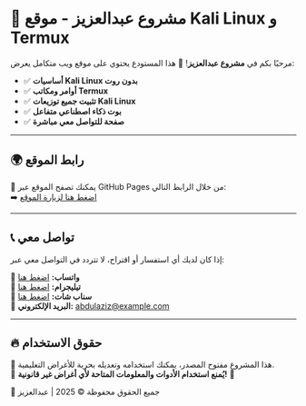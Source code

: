 # 🚀 مشروع عبدالعزيز - موقع Kali Linux و Termux

مرحبًا بكم في **مشروع عبدالعزيز**! 🎉 هذا المستودع يحتوي على موقع ويب متكامل يعرض:
- ✅ **أساسيات Kali Linux بدون روت**
- ✅ **أوامر ومكاتب Termux**
- ✅ **تثبيت جميع توزيعات Kali Linux**
- ✅ **بوت ذكاء اصطناعي متفاعل**
- ✅ **صفحة للتواصل معي مباشرة**

---

## 🌍 **رابط الموقع**
🔗 يمكنك تصفح الموقع عبر GitHub Pages من خلال الرابط التالي:  
➡️ [اضغط هنا لزيارة الموقع](https://abudalziz0.github.io/ABD-AZIZ/)  

---

## 📞 **تواصل معي**
إذا كان لديك أي استفسار أو اقتراح، لا تتردد في التواصل معي عبر:

🔹 **واتساب:** [اضغط هنا](https://wa.me/96894165819)  
🔹 **تيليجرام:** [اضغط هنا](https://t.me/Dr6H9)  
🔹 **سناب شات:** [اضغط هنا](https://snapchat.com/add/bx90_9)  
🔹 **البريد الإلكتروني:** [abdulaziz@example.com](mailto:abdulaziz@example.com)  

---

## 🔥 **حقوق الاستخدام**
🔹 هذا المشروع مفتوح المصدر، يمكنك استخدامه وتعديله بحرية للأغراض التعليمية.  
🔹 **يُمنع استخدام الأدوات والمعلومات المتاحة لأي أغراض غير قانونية!** 🚨  

🔹 جميع الحقوق محفوظة © 2025 | عبدالعزيز
